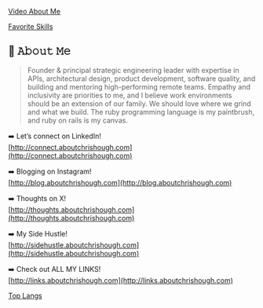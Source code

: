 [Video About Me](https://github.com/chrishough/chrishough/blob/main/assets/20241002.gif)

<!-- https://github.com/LelouchFR/skill-icons -->
[Favorite Skills](https://go-skill-icons.vercel.app/api/icons?i=ruby,rails,js,sass,postgres,redis,heroku,aws,github,apple,rubymine,ps,rubocop,api,terminal&theme=dark)

## :book: 𝙰𝚋𝚘𝚞𝚝 𝙼𝚎

> Founder & principal strategic engineering leader with expertise in APIs, architectural design, product development, software quality, and building and mentoring high-performing remote teams. Empathy and inclusivity are priorities to me, and I believe work environments should be an extension of our family. We should love where we grind and what we build. The ruby programming language is my paintbrush, and ruby on rails is my canvas.

:arrow_right: Let’s connect on LinkedIn!  
[http://connect.aboutchrishough.com](http://connect.aboutchrishough.com)  

:arrow_right: Blogging on Instagram!  
[http://blog.aboutchrishough.com](http://blog.aboutchrishough.com)  

:arrow_right: Thoughts on X!  
[http://thoughts.aboutchrishough.com](http://thoughts.aboutchrishough.com)  

:arrow_right: My Side Hustle!   
[http://sidehustle.aboutchrishough.com](http://sidehustle.aboutchrishough.com)  

:arrow_right: Check out ALL MY LINKS!  
[http://links.aboutchrishough.com](http://links.aboutchrishough.com)  


[Top Langs](https://github-readme-stats-tau-tan-76.vercel.app/api/top-langs/?username=chrishough\&layout=pie)
